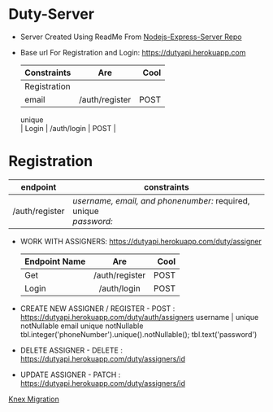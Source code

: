 # Duty-Server
* Server Created Using ReadMe From [Nodejs-Express-Server Repo](https://github.com/shareed/Nodejs-Express-Server/tree/express-server)
* Base url For Registration and Login: https://dutyapi.herokuapp.com

    | Constraints        | Are           | Cool  |
    | ------------- |:-------------:| -----:|
    | Registration <br/> 
        email | /auth/register| POST |
    unique     
    | Login      | /auth/login     |   POST |

# Registration
| endpoint      | constraints | 
| --------------| ------------|
| /auth/register| *username, email, and phonenumber:* required, unique <br /> *password:*| 
     
    


* WORK WITH ASSIGNERS: https://dutyapi.herokuapp.com/duty/assigner


    | Endpoint Name        | Are           | Cool  |
    | ------------- |:-------------:| -----:|
    | Get       | /auth/register| POST |
    | Login      | /auth/login     |   POST |



* CREATE NEW ASSIGNER / REGISTER - POST : https://dutyapi.herokuapp.com/duty/auth/assigners
username | unique
  notNullable
email
 unique
 notNullable
      tbl.integer('phoneNumber').unique().notNullable();
      tbl.text('password')






* DELETE ASSIGNER - DELETE : https://dutyapi.herokuapp.com/duty/assigners/id
* UPDATE ASSIGNER - PATCH : https://dutyapi.herokuapp.com/duty/assigners/id

[Knex Migration](http://perkframework.com/v1/guides/database-migrations-knex.html)


